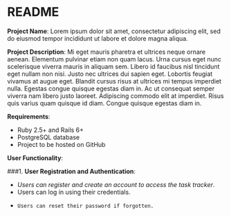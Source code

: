# README
**Project Name**: Lorem ipsum dolor sit amet, consectetur adipiscing elit, sed do eiusmod tempor incididunt ut labore et dolore magna aliqua.

**Project Description**: Mi eget mauris pharetra et ultrices neque ornare aenean. Elementum pulvinar etiam non quam lacus. Urna cursus eget nunc scelerisque viverra mauris in aliquam sem. Libero id faucibus nisl tincidunt eget nullam non nisi. Justo nec ultrices dui sapien eget. Lobortis feugiat vivamus at augue eget. Blandit cursus risus at ultrices mi tempus imperdiet nulla. Egestas congue quisque egestas diam in. Ac ut consequat semper viverra nam libero justo laoreet. Adipiscing commodo elit at imperdiet. Risus quis varius quam quisque id diam. Congue quisque egestas diam in.

**Requirements**:

- Ruby 2.5+ and Rails 6+
- PostgreSQL database
- Project to be hosted on GitHub

**User Functionality**:

###1. **User Registration and Authentication**:
   + *Users can register and create an account to access the task tracker*.
   + Users can log in using their credentials.
   - ```Users can reset their password if forgotten.```
